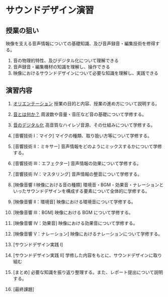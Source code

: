 # サウンドデザイン演習

## 授業の狙い

映像を支える音声情報についての基礎知識、及び音声録音・編集技術を修得する。

1. 音の物理的特性、及びデジタル化について理解できる
2. 音声録音・編集機材の知識を理解し、操作できる
3. 映像におけるサウンドデザインについて必要な知識を理解し、実践できる

## 演習内容

1. [オリエンテーション](sd_01.md)
   授業の目的と内容、授業の進め方について説明する。

2. [音とは何か？](./sd_02.md)
   周波数や音量・音圧など音の基礎について学修する。

3. [音のデジタル化](./sd_03.md)
   高音質なハイレゾ音源、その仕組みについて学修する。

4. [音響技術 I：マイク]
   マイクの種類、取り扱い方等について学修する。

5. [音響技術 II：ミキサー]
   音声情報をどのようにミックスするかについて学修する。

6. [音響技術 III：エフェクター]
   音声情報の効果について学修する。

7. [音響技術 IV：マスタリング]
   音声情報の整音について学修する。

8. [映像音響 I:映像における音の種類]
   環境音・BGM・効果音・ナレーションといったサウンドデザインを構成する要素について全体的に学修する。

9. [映像音響 II：環境音]
   映像における環境音について学修する。

10. [映像音響 III：BGM]
    映像における BGM について学修する。

11. [映像音響 IV：効果音]
    映像における効果音について学修する。

12. [映像音響 V：ナレーション]
    映像におけるナレーションについて学修する。

13. [サウンドデザイン実践 I]
14. [サウンドデザイン実践 II]
    学修した内容をもとに、サウンドデザインに取り組む

15. [まとめ]
    必要な知識を振り返り整理する。また、レポート提出について説明する。

16. [最終課題]
